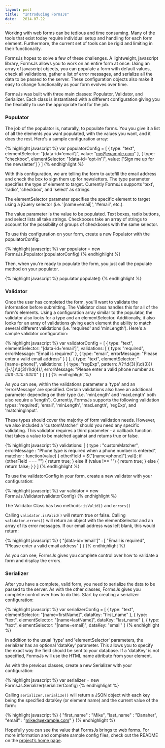```yaml
---
layout: post
title:  "Introducing FormsJs"
date:   2014-07-22
---
```


Working with web forms can be tedious and time consuming. Many of the tools that exist today require individual setup and handling for each form element. Furthermore, the current set of tools can be rigid and limiting in their functionality.

FormsJs hopes to solve a few of these challenges. A lightweight, javascript library, FormsJs allows you to work on an entire form at once. Using an array of javascript objects, you can populate a form with default values, check all validations, gather a list of error messages, and serialize all the data to be passed to the server. These configuration objects also make it easy to change functionality as your form evolves over time.

FormsJs was built with three main classes: Populator, Validator, and Serializer. Each class is instantiated with a different configuration giving you the flexibility to use the appropriate tool for the job. 

### Populator

The job of the populator is, naturally, to populate forms. You you give it a list of all the elements you want populated, with the values you want, and it does the rest. Here's a sample configuration array:

{% highlight javascript %}
var populatorConfig = [
  {
    type: "text",
    elementSelector: "[data-id='email']",
    value: "me@example.com"
  },
  {
    type: "checkbox",
    elementSelector: "[data-id='opt-in']",
    value: ['Sign me up for the newsletter']
  }
]
{% endhighlight %}

With this configuration, we are telling the form to autofill the email address and check the box to sign them up for newsletters. The type parameter specifies the type of element to target. Currently FormsJs supports 'text', 'radio', 'checkbox', and 'select' as strings. 

The elementSelector parameter specifies the specific element to target using a jQuery selector (i.e. '[name=email]', '#email', etc.).

The value parameter is the value to be populated. Text boxes, radio buttons, and select lists all take strings. Checkboxes take an array of strings to account for the possibility of groups of checkboxes with the same selector.

To use this configuration on your form, create a new Populator with the populatorConfig:

{% highlight javascript %}
var populator = new FormsJs.Populator(populatorConfig)
{% endhighlight %}

Then, when you're ready to populate the form, you just call the populate method on your populator.

{% highlight javascript %}
populator.populate()
{% endhighlight %}

### Validator

Once the user has completed the form, you'll want to validate the information before submitting. The Validator class handles this for all of the form's elements. Using a configuration array similar to the populator, the validator also looks for a type and an elementSelector. Additionally, it also looks for an array of validations giving each element the ability to match several different validations (i.e. 'required' and 'minLength'). Here's a sample validator configuration:

{% highlight javascript %}
var validatorConfig = [
  {
    type: "text",
    elementSelector: "[data-id='email']",
    validations: [
      {
        type: "required",
        errorMessage: "Email is required"
      },
      {
        type: "email",
        errorMessage: "Please enter a valid email address"
      }
    ]
  },
  {
    type: "text",
    elementSelector: "[name=phone]",
    validations: [
      {
        type: "regExp",
        pattern: /(?:\d{3}|\(\d{3}\))([-\/\.])\d{3}\1\d{4}/,
        errorMessage: "Please enter a valid phone number as ###-###-####"
      }
    ]
  }
]
{% endhighlight %}

As you can see, within the validations parameter a 'type' and an 'errorMessage' are specified. Certain validations also have an additional parameter depending on their type (i.e. 'minLength' and 'maxLength' both also require a 'length'). Currently, FormsJs supports the following validation types: 'required', 'email', 'minLength', 'maxLength', 'regExp', and 'matchingInput'.

These types should cover the majority of form validation needs. However, we also included a 'customMatcher' should you need any specific validating. This validator requires a third parameter - a callback function that takes a value to be matched against and returns true or false.

{% highlight javascript %}
validations: [
  {
    type : "customMatcher",
    errorMessage : "Phone type is required when a phone number is entered",
    matcher : function(value) {
                  otherField = $("[name=phone]").val();
                    if (otherField === "") {
                      return true;
                    } else if (value !== "") {
                      return true;
                    } else {
                      return false;
                    }
  }
]
{% endhighlight %}

To use the validatorConfig in your form, create a new validator with your configuration:

{% highlight javascript %}
var validator = new FormsJs.Validator(validatorConfig)
{% endhighlight %}

The Validator Class has two methods: `isValid()` and `errors()`

Calling `validator.isValid()` will return true or false. Calling `validator.errors()` will return an object with the elementSelector and an array of its error messages. If our email address was left blank, this would return:

{% highlight javascript %}
{ "[data-id='email']" : [ "Email is required", "Please enter a valid email address" ] }
{% endhighlight %}

As you can see, FormsJs gives you complete control over how to validate a form and display the errors. 

### Serializer

After you have a complete, valid form, you need to serialize the data to be passed to the server. As with the other classes, FormsJs gives you complete control over how to do this. Start by creating a serializer configuration:

{% highlight javascript %}
var serializerConfig = [
  {
    type: "text",
    elementSelector: "[name=firstName]",
    dataKey: "first_name"
  },
  {
    type: "text",
    elementSelector: "[name=lastName]",
    dataKey: "last_name"
  },
  {
    type: "text",
    elementSelector: "[name=email]",
    dataKey: "email"
  }
{% endhighlight %}

In addition to the usual 'type' and 'elementSelector' parameters, the serializer has an optional 'dataKey' parameter. This allows you to specify the exact way the field should be sent to your database. If a 'dataKey' is not specified, FormsJs will use the HTML name attribute from your element.

As with the previous classes, create a new Serializer with your configuration:  

{% highlight javascript %}
var serializer = new FormsJs.Serializer(serializerConfig)
{% endhighlight %}

Calling `serializer.serialize()` will return a JSON object with each key being the specified dataKey (or element name) and the current value of the form:

{% highlight javascript %}
{ "first_name" : "Mike", "last_name" : "Danaher", "email" : "miked@example.com" }
{% endhighlight %}

Hopefully you can see the value that FormsJs brings to web forms. For more information and complete sample config files, check out the README on the [project’s home page](https://github.com/bwvoss/forms.js).
